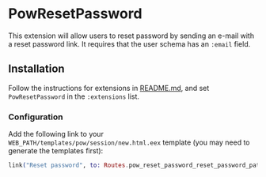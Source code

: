 # PowResetPassword

This extension will allow users to reset password by sending an e-mail with a reset password link. It requires that the user schema has an `:email` field.

## Installation

Follow the instructions for extensions in [README.md](../../../README.md), and set `PowResetPassword` in the `:extensions` list.

### Configuration

Add the following link to your `WEB_PATH/templates/pow/session/new.html.eex` template (you may need to generate the templates first):

```elixir
link("Reset password", to: Routes.pow_reset_password_reset_password_path(@conn, :new))
```